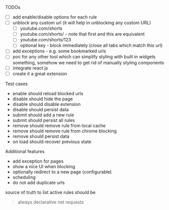 TODOs
- [ ] add enable/disable options for each rule
- [ ] unblock any custom url (it will help in unblocking any custom URL)
  - [ ] youtube.com/shorts
  - [ ] youtube.com/shorts/ - note that first and this are equivalent
  - [ ] youtube.com/shorts/123
  - [ ] optional key - block immediately (close all tabs which match this url)
- [ ] add exceptions - e.g. some bookmarked urls
- [ ] poc for any other tool which can simplify styling with built in widgets something, somehow we need to get rid of manually styling components
- [ ] integrate react js
- [ ] create it a great extension

Test cases
- enable should reload blocked urls
- disable should hide the page
- disable should disable extension
- disable should persist data
- submit should add a new rule
- submit should persist all rules
- remove should remove rule from local cache
- remove should remove rule from chrome blocking
- remove should persist data
- on load should recover previous state


Additional features
- add exception for pages
- show a nice UI when blocking
- optionally redirect to a new page (configurable)
- scheduling
- do not add duplicate urls


source of truth to list active rules should be 
> always declarative net requests

